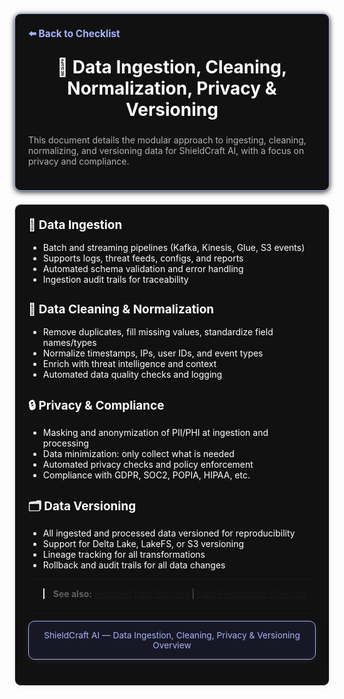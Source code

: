 <section style="border:1px solid #a5b4fc; border-radius:10px; margin:1.5em 0; box-shadow:0 2px 8px #222; padding:1.5em; background:#111; color:#fff;">
<div style="margin-bottom:1.5em;">
  <a href="./checklist.md" style="color:#a5b4fc; font-weight:bold; text-decoration:none; font-size:1.1em;">⬅️ Back to Checklist</a>
</div>
<h1 align="center" style="margin-top:0; font-size:2em;">💾 Data Ingestion, Cleaning, Normalization, Privacy & Versioning</h1>
<div style="margin-bottom:1.2em; color:#b3b3b3; font-size:1em;">
  This document details the modular approach to ingesting, cleaning, normalizing, and versioning data for ShieldCraft AI, with a focus on privacy and compliance.
</div>
</section>

<section style="border:1px solid #e0e0e0; border-radius:10px; margin:1.5em 0; box-shadow:0 2px 8px #f0f0f0; padding:1.5em; background:#111; color:#fff;">

<h2 style="margin-top:0;display:flex;align-items:center;font-size:1.35em;gap:0.5em;">🔗 Data Ingestion</h2>
<ul style="margin-bottom:0.5em;">
  <li>Batch and streaming pipelines (Kafka, Kinesis, Glue, S3 events)</li>
  <li>Supports logs, threat feeds, configs, and reports</li>
  <li>Automated schema validation and error handling</li>
  <li>Ingestion audit trails for traceability</li>
</ul>

<h2 style="margin-top:1.5em;display:flex;align-items:center;font-size:1.35em;gap:0.5em;">🧹 Data Cleaning & Normalization</h2>
<ul style="margin-bottom:0.5em;">
  <li>Remove duplicates, fill missing values, standardize field names/types</li>
  <li>Normalize timestamps, IPs, user IDs, and event types</li>
  <li>Enrich with threat intelligence and context</li>
  <li>Automated data quality checks and logging</li>
</ul>

<h2 style="margin-top:1.5em;display:flex;align-items:center;font-size:1.35em;gap:0.5em;">🔒 Privacy & Compliance</h2>
<ul style="margin-bottom:0.5em;">
  <li>Masking and anonymization of PII/PHI at ingestion and processing</li>
  <li>Data minimization: only collect what is needed</li>
  <li>Automated privacy checks and policy enforcement</li>
  <li>Compliance with GDPR, SOC2, POPIA, HIPAA, etc.</li>
</ul>

<h2 style="margin-top:1.5em;display:flex;align-items:center;font-size:1.35em;gap:0.5em;">🗂️ Data Versioning</h2>
<ul style="margin-bottom:0.5em;">
  <li>All ingested and processed data versioned for reproducibility</li>
  <li>Support for Delta Lake, LakeFS, or S3 versioning</li>
  <li>Lineage tracking for all transformations</li>
  <li>Rollback and audit trails for all data changes</li>
</ul>

---

> **See also:** [Required Data Sources](./data_sources_required.md) <!-- BROKEN LINK --> | [Data Preparation Checklist](./checklist.md#💾-data-preparation) <!-- BROKEN LINK -->

---

<section style="border:1px solid #a5b4fc; border-radius:10px; margin:1.5em 0; box-shadow:0 2px 8px #222; padding:1em; background:#181825; color:#a5b4fc; font-size:0.98em; text-align:center;">
  ShieldCraft AI &mdash; Data Ingestion, Cleaning, Privacy & Versioning Overview
</section>
